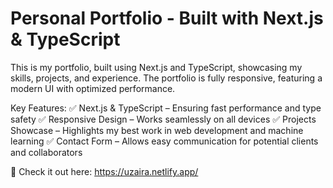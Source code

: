 # Personal Portfolio - Built with Next.js & TypeScript
This is my portfolio, built using Next.js and TypeScript, showcasing my skills, projects, and experience. The portfolio is fully responsive, featuring a modern UI with optimized performance.

Key Features:
✅ Next.js & TypeScript – Ensuring fast performance and type safety
✅ Responsive Design – Works seamlessly on all devices
✅ Projects Showcase – Highlights my best work in web development and machine learning
✅ Contact Form – Allows easy communication for potential clients and collaborators

🚀 Check it out here:  https://uzaira.netlify.app/


